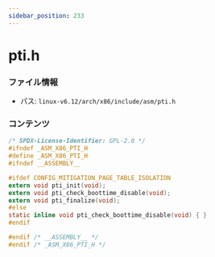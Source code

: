 ```yaml
---
sidebar_position: 233
---
```

# pti.h

### ファイル情報

- パス: `linux-v6.12/arch/x86/include/asm/pti.h`

### コンテンツ

```h
/* SPDX-License-Identifier: GPL-2.0 */
#ifndef _ASM_X86_PTI_H
#define _ASM_X86_PTI_H
#ifndef __ASSEMBLY__

#ifdef CONFIG_MITIGATION_PAGE_TABLE_ISOLATION
extern void pti_init(void);
extern void pti_check_boottime_disable(void);
extern void pti_finalize(void);
#else
static inline void pti_check_boottime_disable(void) { }
#endif

#endif /* __ASSEMBLY__ */
#endif /* _ASM_X86_PTI_H */

```
